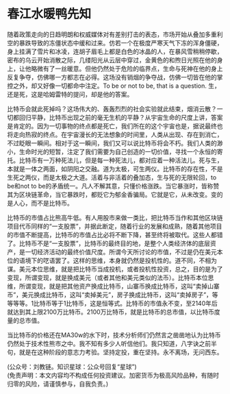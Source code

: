# 春江水暖鸭先知

随着政策走向的日趋明朗和权威媒体对有差别打击的表态，市场开始从叠加多重利空的暴跌导致的冻僵状态中缓和过来。仿若一个在极度严寒天气下冻的浑身僵硬，身上挂满了雪片和冰凌，连胡子眉毛上都是白色的冰晶的人，在暴风雪稍稍停歇，密布的乌云开始消散之际，几缕阳光从云层中穿过，金黄色的和煦日光照在他的身上，让他略微有了一丝暖意。但他仍然处于危险的临界点，生命与死神在他的身上反复争夺，仿佛哪一方都志在必得。这场没有销烟的争夺战，仿佛一切皆在他的掌控之外，却又好像一切都命中注定。To be or not to be, that is a question. 生，还是死，这是哈姆雷特的提问，却是他的答案。

比特币会就此死掉吗？这场伟大的、轰轰烈烈的社会实验就此结束，烟消云散？一切都回归平静，比特币出现之前的毫无生机的平静？从宇宙生命的尺度上讲，答案是肯定的。因为一切事物的终点都是死亡，我们所在的这个宇宙也是，据说最终也将走向热寂的终点。在宇宙漫长的无法想象的时间里，人类从出现、存在到消亡，不过眨眼一瞬间。相对于这一瞬间，我们又可以说比特币将会不朽。我们人类的渺小，生命时光的短暂，注定了我们需要为自己创造的一切价值，寻找一个永恒的寄托。比特币有一万种死法儿，但是每一种死法儿，都对应着一种活法儿。死与生，本就是一体之两面，如阴阳之交融。道为太极，可生两仪。比特币的存在性，不是生死之两仪，而是太极之大道。活着与非活着的叠加态，生与死的无限轮回，to be和not to be的矛盾统一。凡人不解其意，只懂价格涨跌。当它暴涨时，皆称赞其为区块链革命，当它暴跌时，都贬它为郁金香骗局。它就是它，从未改变。变的是人心，而不是比特币。

比特币的市值占比熊高牛低。有人用股市来做一类比，把比特币当作和其他区块链项目代币同样的“一支股票”，并据此断定，随着行业的发展和成熟，随着其他项目的市值不断提高，比特币的市值占比必将不断下降，甚至终将被取代。这些人都错了。比特币不是“一支股票”，比特币的最终目的地，是整个人类经济体的底层资产，是一切经济活动的最终价值尺度。所谓今天所讨论的市值，不过是仍在美元本位的语境下的呓语罢了。这样的思维，本身就仍然是投机性的。道不同，不相为谋。美元本位思维，就是把比特币当成投机，或者投机性投资，总之，目的是为了变现，所谓变现，就是换成美元（或者其他和美元类似的法币）。比特币本位思维，所谓变现，就是把其他资产换成比特币，山寨币换成比特币，这叫“卖掉山寨币”，美元换成比特币，这叫“卖掉美元”，房子换成比特币，这叫“卖掉房子”，等等等等。1比特币等于1比特币，这是恒等式。比特币的市值永不变，至2140年后就达到其上限2100万比特币。2100万比特币，就是比特币的总市值，以比特币度量的总市值。

当比特币的价格还在MA30w的水下时，技术分析师们仍然言之凿凿地认为比特币仍然处于技术性熊市之中。我不知有多少人听信他们。我只知道，八字诀之前半句，就是在这种阶段的意志力考验。坚持定投，重在坚持。永不离场，无问西东。

(公众号：刘教链。知识星球：公众号回复“星球”) \
(免责声明：本文内容均不构成任何投资建议。加密货币为极高风险品种，有随时归零的风险，请谨慎参与，自我负责。)
